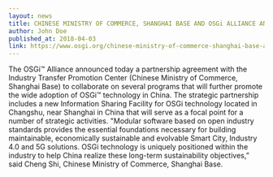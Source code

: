 ```yaml
---
layout: news
title: CHINESE MINISTRY OF COMMERCE, SHANGHAI BASE AND OSGi ALLIANCE ANNOUNCE STRATEGIC PARTNERSHIP
author: John Doe
published_at: 2018-04-03
link: https://www.osgi.org/chinese-ministry-of-commerce-shanghai-base-and-osgi-alliance-announce-strategic-partnership/
---
```


The OSGi™ Alliance announced today a partnership agreement with the Industry Transfer Promotion Center (Chinese Ministry of Commerce, Shanghai Base) to collaborate on several programs that will further promote the wide adoption of OSGi™ technology in China. The strategic partnership includes a new Information Sharing Facility for OSGi technology located in Changshu, near Shanghai in China that will serve as a focal point for a number of strategic activities. "Modular software based on open industry standards provides the essential foundations necessary for building maintainable, economically sustainable and evolvable Smart City, Industry 4.0 and 5G solutions. OSGi technology is uniquely positioned within the industry to help China realize these long-term sustainability objectives,” said Cheng Shi, Chinese Ministry of Commerce, Shanghai Base.
